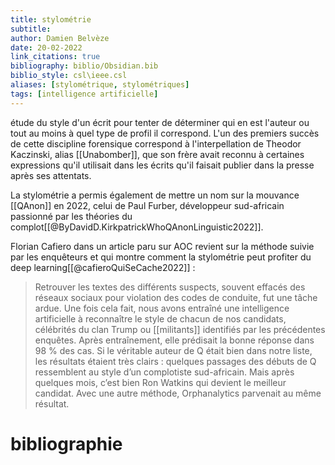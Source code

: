 ```yaml
---
title: stylométrie
subtitle:
author: Damien Belvèze
date: 20-02-2022
link_citations: true
bibliography: biblio/Obsidian.bib
biblio_style: csl\ieee.csl
aliases: [stylométrique, stylométriques]
tags: [intelligence artificielle]
---
```


étude du style d'un écrit pour tenter de déterminer qui  en est l'auteur ou tout au moins à quel type de profil il correspond. 
L'un des premiers succès de cette discipline forensique correspond à l'interpellation de Theodor Kaczinski, alias [[Unabomber]], que son frère avait reconnu à certaines expressions qu'il utilisait dans les écrits qu'il faisait publier dans la presse après ses attentats. 

La stylométrie a permis également de mettre un nom sur la mouvance [[QAnon]] en 2022, celui de Paul Furber, développeur sud-africain passionné par les théories du complot[[@ByDavidD.KirkpatrickWhoQAnonLinguistic2022]]. 

Florian Cafiero dans un article paru sur AOC revient sur la méthode suivie par les enquêteurs et qui montre comment la stylométrie peut profiter du deep learning[[@cafieroQuiSeCache2022]] : 

>Retrouver les textes des différents suspects, souvent effacés des réseaux sociaux pour violation des codes de conduite, fut une tâche ardue. Une fois cela fait, nous avons entraîné une intelligence artificielle à reconnaître le style de chacun de nos candidats, célébrités du clan Trump ou [[militants]] identifiés par les précédentes enquêtes. Après entraînement, elle prédisait la bonne réponse dans 98 % des cas. Si le véritable auteur de Q était bien dans notre liste, les résultats étaient très clairs : quelques passages des débuts de Q ressemblent au style d’un complotiste sud-africain. Mais après quelques mois, c’est bien Ron Watkins qui devient le meilleur candidat. Avec une autre méthode, Orphanalytics parvenait au même résultat.







# bibliographie

